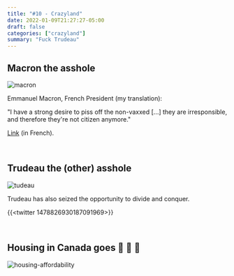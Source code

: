 ```yaml
---
title: "#10 - Crazyland"
date: 2022-01-09T21:27:27-05:00
draft: false
categories: ["crazyland"]
summary: "Fuck Trudeau"
---
```


## Macron the asshole

![macron](/images/macron.png)

Emmanuel Macron, French President (my translation):

"I have a strong desire to piss off the non-vaxxed [...] they are irresponsible, and therefore they're not citizen anymore."

[Link](https://www.francetvinfo.fr/sante/maladie/coronavirus/un-irresponsable-n-est-plus-un-citoyen-cette-autre-phrase-de-macron-sur-les-non-vaccines-qui-choque_4905037.html) (in French).

<br/>

## Trudeau the (other) asshole

![tudeau](/images/trudeau.png)

Trudeau has also seized the opportunity to divide and conquer.

{{<twitter 1478826930187091969>}}

<br/>

## Housing in Canada goes :rocket: :rocket: :rocket:

![housing-affordability](/images/housing_affordability.png)